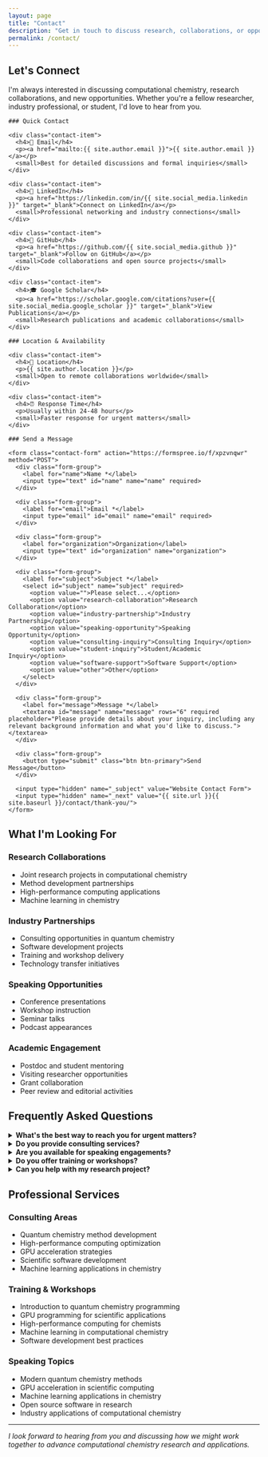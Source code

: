```yaml
---
layout: page
title: "Contact"
description: "Get in touch to discuss research, collaborations, or opportunities"
permalink: /contact/
---
```


## Let's Connect

I'm always interested in discussing computational chemistry, research collaborations, and new opportunities. Whether you're a fellow researcher, industry professional, or student, I'd love to hear from you.

<div class="contact-grid">
  <div class="contact-methods">
    
    ### Quick Contact
    
    <div class="contact-item">
      <h4>📧 Email</h4>
      <p><a href="mailto:{{ site.author.email }}">{{ site.author.email }}</a></p>
      <small>Best for detailed discussions and formal inquiries</small>
    </div>
    
    <div class="contact-item">
      <h4>💼 LinkedIn</h4>
      <p><a href="https://linkedin.com/in/{{ site.social_media.linkedin }}" target="_blank">Connect on LinkedIn</a></p>
      <small>Professional networking and industry connections</small>
    </div>
    
    <div class="contact-item">
      <h4>🐙 GitHub</h4>
      <p><a href="https://github.com/{{ site.social_media.github }}" target="_blank">Follow on GitHub</a></p>
      <small>Code collaborations and open source projects</small>
    </div>
    
    <div class="contact-item">
      <h4>🎓 Google Scholar</h4>
      <p><a href="https://scholar.google.com/citations?user={{ site.social_media.google_scholar }}" target="_blank">View Publications</a></p>
      <small>Research publications and academic collaborations</small>
    </div>
    
    ### Location & Availability
    
    <div class="contact-item">
      <h4>📍 Location</h4>
      <p>{{ site.author.location }}</p>
      <small>Open to remote collaborations worldwide</small>
    </div>
    
    <div class="contact-item">
      <h4>⏰ Response Time</h4>
      <p>Usually within 24-48 hours</p>
      <small>Faster response for urgent matters</small>
    </div>
    
  </div>
  
  <div class="contact-form-section">
    
    ### Send a Message
    
    <form class="contact-form" action="https://formspree.io/f/xpzvnqwr" method="POST">
      <div class="form-group">
        <label for="name">Name *</label>
        <input type="text" id="name" name="name" required>
      </div>
      
      <div class="form-group">
        <label for="email">Email *</label>
        <input type="email" id="email" name="email" required>
      </div>
      
      <div class="form-group">
        <label for="organization">Organization</label>
        <input type="text" id="organization" name="organization">
      </div>
      
      <div class="form-group">
        <label for="subject">Subject *</label>
        <select id="subject" name="subject" required>
          <option value="">Please select...</option>
          <option value="research-collaboration">Research Collaboration</option>
          <option value="industry-partnership">Industry Partnership</option>
          <option value="speaking-opportunity">Speaking Opportunity</option>
          <option value="consulting-inquiry">Consulting Inquiry</option>
          <option value="student-inquiry">Student/Academic Inquiry</option>
          <option value="software-support">Software Support</option>
          <option value="other">Other</option>
        </select>
      </div>
      
      <div class="form-group">
        <label for="message">Message *</label>
        <textarea id="message" name="message" rows="6" required placeholder="Please provide details about your inquiry, including any relevant background information and what you'd like to discuss."></textarea>
      </div>
      
      <div class="form-group">
        <button type="submit" class="btn btn-primary">Send Message</button>
      </div>
      
      <input type="hidden" name="_subject" value="Website Contact Form">
      <input type="hidden" name="_next" value="{{ site.url }}{{ site.baseurl }}/contact/thank-you/">
    </form>
    
  </div>
</div>

## What I'm Looking For

### Research Collaborations
- Joint research projects in computational chemistry
- Method development partnerships
- High-performance computing applications
- Machine learning in chemistry

### Industry Partnerships
- Consulting opportunities in quantum chemistry
- Software development projects
- Training and workshop delivery
- Technology transfer initiatives

### Speaking Opportunities
- Conference presentations
- Workshop instruction
- Seminar talks
- Podcast appearances

### Academic Engagement
- Postdoc and student mentoring
- Visiting researcher opportunities
- Grant collaboration
- Peer review and editorial activities

## Frequently Asked Questions

<details>
<summary><strong>What's the best way to reach you for urgent matters?</strong></summary>
<p>Email is still the best method for urgent matters. Please mark your email subject with "URGENT" and I'll prioritize my response.</p>
</details>

<details>
<summary><strong>Do you provide consulting services?</strong></summary>
<p>Yes, I offer consulting services for computational chemistry projects, software development, and high-performance computing applications. Please contact me with details about your project.</p>
</details>

<details>
<summary><strong>Are you available for speaking engagements?</strong></summary>
<p>I regularly accept speaking invitations for conferences, workshops, and seminars. Please provide details about your event, audience, and preferred topics.</p>
</details>

<details>
<summary><strong>Do you offer training or workshops?</strong></summary>
<p>Yes, I provide training in computational chemistry methods, GPU programming, and scientific software development. Contact me to discuss your training needs.</p>
</details>

<details>
<summary><strong>Can you help with my research project?</strong></summary>
<p>I'm always interested in discussing potential collaborations. Please provide details about your project, timeline, and how you think I might contribute.</p>
</details>

## Professional Services

### Consulting Areas
- Quantum chemistry method development
- High-performance computing optimization
- GPU acceleration strategies
- Scientific software development
- Machine learning applications in chemistry

### Training & Workshops
- Introduction to quantum chemistry programming
- GPU programming for scientific applications
- High-performance computing for chemists
- Machine learning in computational chemistry
- Software development best practices

### Speaking Topics
- Modern quantum chemistry methods
- GPU acceleration in scientific computing
- Machine learning applications in chemistry
- Open source software in research
- Industry applications of computational chemistry

---

*I look forward to hearing from you and discussing how we might work together to advance computational chemistry research and applications.*

